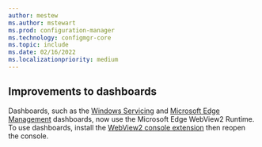 ```yaml
---
author: mestew
ms.author: mstewart
ms.prod: configuration-manager
ms.technology: configmgr-core
ms.topic: include
ms.date: 02/16/2022
ms.localizationpriority: medium
---
```


## <a name="bkmk_webview2"></a> Improvements to dashboards
<!--10024154-->
Dashboards, such as the [Windows Servicing](../../../../../osd/deploy-use/manage-windows-as-a-service.md#bkmk_2103-dashboard) and [Microsoft Edge Management](../../../../../apps/deploy-use/deploy-edge.md#view-the-dashboard) dashboards, now use the Microsoft Edge WebView2 Runtime. To use dashboards, install the [WebView2 console extension](../../../../servers/manage/admin-console-extensions.md#get-console-extensions) then reopen the console.
